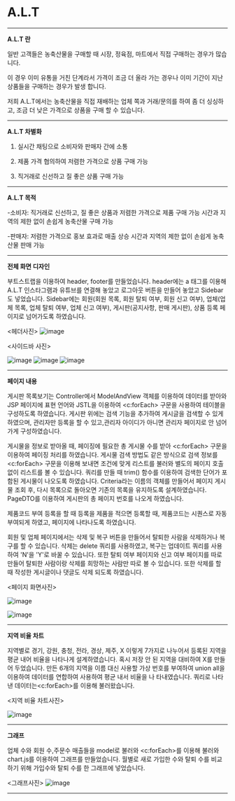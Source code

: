# A.L.T
------------------------------------------------------------------------------------------------------------------------
 **A.L.T 란**
 
  일반 고객들은 농축산물을 구매할 때 시장, 정육점, 마트에서 직접 구매하는 경우가 많습니다.

  이 경우 이미 유통을 거친 단계라서 가격이 조금 더 올라 가는 경우나 이미 기간이 지난 상품들을 구매하는 경우가 발생 합니다. 

  저희 A.L.T에서는 농축산물을 직접 재배하는 업체 쪽과 거래/문의를 하여 좀 더 싱싱하고, 조금 더 낮은 가격으로 상품을 구매 할 수 있습니다.

------------------------------------------------------------------------------------------------------------------------
 **A.L.T 차별화** 
  1. 실시간 채팅으로 소비자와 판매자 간에 소통

  2. 제품 가격 협의하여 저렴한 가격으로 상품 구매 가능

  3. 직거래로 신선하고 질 좋은 상품 구매 가능
------------------------------------------------------------------------------------------------------------------------
 **A.L.T 목적** 
 
  -소비자:
   직거래로 신선하고, 질 좋은 상품과 저렴한 가격으로 제품 구매 가능 시간과 지역의 제한 없이 손쉽게 농축산물 구매 가능 

  -판매자:
   저렴한 가격으로 홍보 효과로 매출 상승 시간과 지역의 제한 없이 손쉽게 농축산물 판매 가능 

------------------------------------------------------------------------------------------------------------------------
**전체 화면 디자인**

  부트스트랩을 이용하여 header, footer를 만들었습니다.
  header에는 a 태그를 이용해 A.L.T 인스타그램과 유튜브를 연결해 놓았고 로그아웃 버튼을 만들어 놓았고 Sidebar도 넣었습니다.
  Sidebar에는 회원(회원 목록, 회원 탈퇴 여부, 회원 신고 여부), 업체(업체 목록, 업체 탈퇴 여부, 업체 신고 여부),
  게시판(공지사항, 판매 게시판), 상품 등록 페이지로 넘어가도록 하였습니다.

  <헤더사진>
  ![image](https://user-images.githubusercontent.com/81661575/114122161-a9b7c000-992a-11eb-939f-53192a9c6a32.png)

  <사이드바 사진>

   ![image](https://user-images.githubusercontent.com/81661575/114121947-4b8add00-992a-11eb-90c5-6b2d8a540f7d.png)
   ![image](https://user-images.githubusercontent.com/81661575/114122006-65c4bb00-992a-11eb-8fc7-9d25af94b12d.png)
   ![image](https://user-images.githubusercontent.com/81661575/114122063-7aa14e80-992a-11eb-906c-edd276736f84.png)


------------------------------------------------------------------------------------------------------------------------

**페이지 내용**

  게시판 목록보기는 Controller에서 ModelAndView 객체를 이용하여 데이터를 받아와 JSP 페이지에 표현 언어와 JSTL을 이용하여 <c:forEach> 구문을 사용하여 테이블을 구성하도록 하였습니다.
  게시판 위에는 검색 기능을 추가하여 게시글을 검색할 수 있게 하였으며, 관리자만 등록을 할 수 있고,관리자 아이디가 아니면 관리자 페이지로 안 넘어가게 구성하였습니다.

  게시물을 정보로 받아올 때, 페이징에 필요한 총 게시물 수를 받아 <c:forEach> 구문을 이용하여 페이징 처리를 하였습니다.
  게시물 검색 방법도 같은 방식으로 검색 정보를 <c:forEach> 구문을 이용해 보내면 조건에 맞게 리스트를 불러와 별도의 페이지 호출 없이 리스트를 볼 수 있습니다.
  쿼리를 만들 때 trim() 함수를 이용하여 검색한 단어가 포함된 게시물이 나오도록 하였습니다.
  Criteria라는 이름의 객체를 만들어서 페이지 게시물 조회 후, 다시 목록으로 돌아오면 기존의 목록을 유지하도록 설계하였습니다.
  PageDTO를 이용하여 게시판의 총 페이지 번호를 나오게 하였습니다.

  제품코드 부여 등록을 할 때 등록을 제품을 적으면 등록할 때, 제품코드는 시퀀스로 자동 부여되게 하였고, 페이지에 나타나도록 하였습니다.

  회원 및 업체 페이지에서는 삭제 및 복구 버튼을 만들어서 탈퇴한 사람을 삭제하거나 복구를 할 수 있습니다. 삭제는 delete 쿼리를 사용하였고,
  복구는 업데이트 쿼리를 사용하여 'N'을 'Y'로 바꿀 수 있습니다. 또한 탈퇴 여부 페이지와 신고 여부 페이지를 따로 만들어 탈퇴한 사람이랑 삭제를 희망하는 사람만 따로 볼 수 있습니다. 
  또한 삭제를 할 때 작성한 게시글이나 댓글도 삭제 되도록 하였습니다.



  <페이지 화면사진>
 

  ![image](https://user-images.githubusercontent.com/81661575/114127978-4e8bca80-9936-11eb-9584-28e315c6317e.png)

  ![image](https://user-images.githubusercontent.com/81661575/114124227-ee455a80-992e-11eb-9234-c607f563ca07.png)



------------------------------------------------------------------------------------------------------------------------
**지역 비율 차트**

  지역별로 경기, 강원, 충청, 전라, 경상, 제주, X 이렇게 7가지로 나누어서 등록된 지역을 평균 내어 비율을 나타나게 설계하였습니다.
  혹시 저장 안 된 지역을 대비하여 X를 만들어 두었습니다. 만든 6개의 지역을 이름 대신 사용할 가상 번호를 부여하여 union all을 이용하여 데이터를 연합하여 사용하여 평균 내서 비율을 나 타내였습니다.
  쿼리로 나타낸 데이터는<c:forEach>를 이용해 불러왔습니다.

  <지역 비율 차트사진>  


  ![image](https://user-images.githubusercontent.com/81661575/114122861-1ed7c500-992c-11eb-91dd-e1f694f82ae6.png)



------------------------------------------------------------------------------------------------------------------------
**그래프**

  업체 수와 회원 수,주문수 매출들을 model로 불러와 <c:forEach>를 이용해 불러와 chart.js를 이용하여 그래프를 만들었습니다.
  월별로 새로 가입한 수와 탈퇴 수를 비교하기 위해 가입수와 탈퇴 수를 한 그래프에 넣었습니다.

  <그래프사진>
  ![image](https://user-images.githubusercontent.com/81661575/114122906-344cef00-992c-11eb-8ad3-a835b921a3a1.png)

------------------------------------------------------------------------------------------------------------------------



